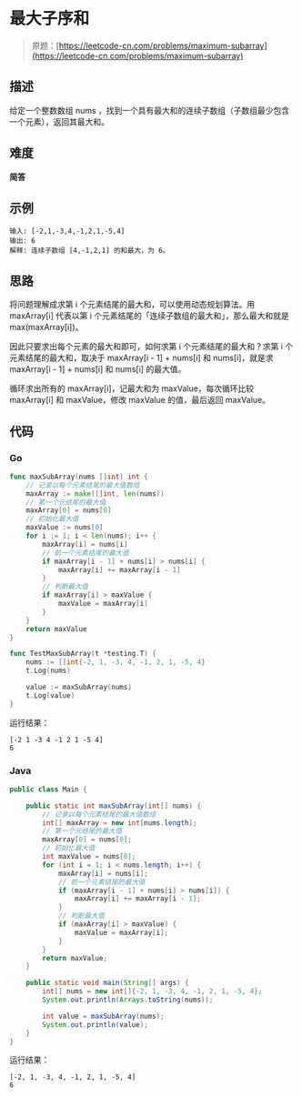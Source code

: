 # 最大子序和

> 原题：[https://leetcode-cn.com/problems/maximum-subarray](https://leetcode-cn.com/problems/maximum-subarray)

## 描述

给定一个整数数组 nums ，找到一个具有最大和的连续子数组（子数组最少包含一个元素），返回其最大和。

## 难度

**简答**

## 示例

```
输入: [-2,1,-3,4,-1,2,1,-5,4]
输出: 6
解释: 连续子数组 [4,-1,2,1] 的和最大，为 6。
```

## 思路

将问题理解成求第 i 个元素结尾的最大和，可以使用动态规划算法。用 maxArray[i] 代表以第 i 个元素结尾的「连续子数组的最大和」，那么最大和就是 max(maxArray[i])。

因此只要求出每个元素的最大和即可，如何求第 i 个元素结尾的最大和？求第 i 个元素结尾的最大和，取决于 maxArray[i - 1] + nums[i] 和 nums[i]，就是求 maxArray[i - 1] + nums[i] 和 nums[i] 的最大值。

循环求出所有的 maxArray[i]，记最大和为 maxValue，每次循环比较 maxArray[i] 和 maxValue，修改 maxValue 的值，最后返回 maxValue。

## 代码

### Go

```go
func maxSubArray(nums []int) int {
    // 记录以每个元素结尾的最大值数组
    maxArray := make([]int, len(nums))
    // 第一个元结尾的最大值
    maxArray[0] = nums[0]
    // 初始化最大值
    maxValue := nums[0]
    for i := 1; i < len(nums); i++ {
        maxArray[i] = nums[i]
        // 前一个元素结尾的最大值
        if maxArray[i - 1] + nums[i] > nums[i] {
            maxArray[i] += maxArray[i - 1]
        }
        // 判断最大值
        if maxArray[i] > maxValue {
            maxValue = maxArray[i]
        }
    }
    return maxValue
}
```

```go
func TestMaxSubArray(t *testing.T) {
    nums := []int{-2, 1, -3, 4, -1, 2, 1, -5, 4}
    t.Log(nums)

    value := maxSubArray(nums)
    t.Log(value)
}
```

运行结果：

```
[-2 1 -3 4 -1 2 1 -5 4]
6
```

### Java

```java
public class Main {

    public static int maxSubArray(int[] nums) {
        // 记录以每个元素结尾的最大值数组
        int[] maxArray = new int[nums.length];
        // 第一个元结尾的最大值
        maxArray[0] = nums[0];
        // 初始化最大值
        int maxValue = nums[0];
        for (int i = 1; i < nums.length; i++) {
            maxArray[i] = nums[i];
            // 前一个元素结尾的最大值
            if (maxArray[i - 1] + nums[i] > nums[i]) {
                maxArray[i] += maxArray[i - 1];
            }
            // 判断最大值
            if (maxArray[i] > maxValue) {
                maxValue = maxArray[i];
            }
        }
        return maxValue;
    }

    public static void main(String[] args) {
        int[] nums = new int[]{-2, 1, -3, 4, -1, 2, 1, -5, 4};
        System.out.println(Arrays.toString(nums));

        int value = maxSubArray(nums);
        System.out.println(value);
    }
}
```

运行结果：

```
[-2, 1, -3, 4, -1, 2, 1, -5, 4]
6
```

